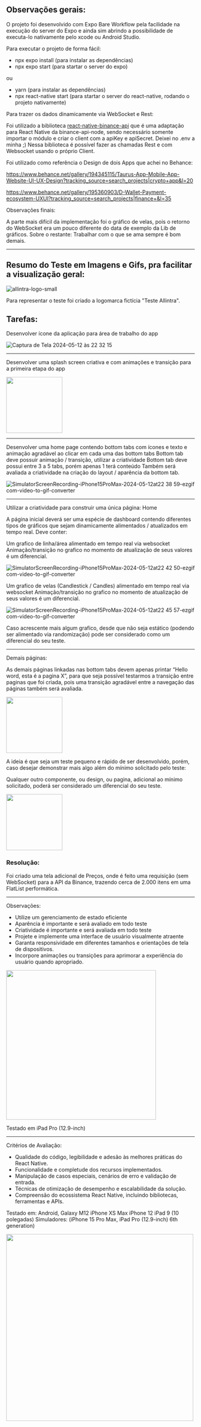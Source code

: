 ## Observações gerais:

O projeto foi desenvolvido com Expo Bare Workflow pela facilidade na execução do server do Expo e ainda sim abrindo a possibilidade de executa-lo nativamente pelo xcode ou Android Studio.

Para executar o projeto de forma fácil:
- npx expo install (para instalar as dependências)
- npx expo start (para startar o server do expo)

ou

- yarn (para instalar as dependências)
- npx react-native start (para startar o server do react-native, rodando o projeto nativamente)

Para trazer os dados dinamicamente via WebSocket e Rest:

Foi utilizado a biblioteca [react-native-binance-api](https://github.com/gkoychev/binance-api-react-native) que é uma adaptação para React Native da binance-api-node, sendo necessário somente importar o módulo e criar o client com a apiKey e apiSecret. Deixei no .env a minha ;)
Nessa biblioteca é possível fazer as chamadas Rest e com Websocket usando o próprio Client.

Foi utilizado como referência o Design de dois Apps que achei no Behance:

https://www.behance.net/gallery/194345115/Taurus-App-Mobile-App-Website-UI-UX-Design?tracking_source=search_projects|crypto+app&l=20

https://www.behance.net/gallery/195360903/D-Wallet-Payment-ecosystem-UXUI?tracking_source=search_projects|finance+&l=35

Observações finais:

A parte mais difícil da implementação foi o gráfico de velas, pois o retorno do WebSocket era um pouco diferente do data de exemplo da Lib de gráficos. Sobre o restante: Trabalhar com o que se ama sempre é bom demais.

---

## Resumo do Teste em Imagens e Gifs, pra facilitar a visualização geral:

![allintra-logo-small](https://github.com/Sammer55/teste-allintra/assets/80492895/c2924b98-c7da-4b15-b30d-3ba115a9ee3a)

Para representar o teste foi criado a logomarca fictícia "Teste Allintra".

## Tarefas:

Desenvolver ícone da aplicação para área de trabalho do app

![Captura de Tela 2024-05-12 às 22 32 15](https://github.com/Sammer55/teste-allintra/assets/80492895/38bb00d8-7fde-4e69-97a3-40f5a192214c)

---

Desenvolver uma splash screen criativa e com animações e transição para a primeira etapa do app

<img src="https://github.com/Sammer55/teste-allintra/assets/80492895/2cd657af-e4d4-4036-b324-e8c38b4ee6fb" width="150"/>

---

Desenvolver uma home page contendo bottom tabs com ícones e texto e animação agradável ao clicar em cada uma das bottom tabs
Bottom tab deve possuir animação / transição, utilizar a criatividade
Bottom tab deve possui entre 3 a 5 tabs, porém apenas 1 terá conteúdo
Também será avaliada a criatividade na criação do layout / aparência da bottom tab.

![SimulatorScreenRecording-iPhone15ProMax-2024-05-12at22 38 59-ezgif com-video-to-gif-converter](https://github.com/Sammer55/teste-allintra/assets/80492895/2f7dbd58-7ec8-40d0-a6e8-daeba3f0f456)

---

Utilizar a criatividade para construir uma única página: Home

A página inicial deverá ser uma espécie de dashboard contendo diferentes tipos de gráficos que sejam dinamicamente alimentados / atualizados em tempo real. Deve conter:

Um grafico de linha/área alimentado em tempo real via websocket
Animação/transição no grafico no momento de atualização de seus valores é um diferencial.

![SimulatorScreenRecording-iPhone15ProMax-2024-05-12at22 42 50-ezgif com-video-to-gif-converter](https://github.com/Sammer55/teste-allintra/assets/80492895/efe2c76b-b7b4-4259-a08d-deb20b356e66)

Um grafico de velas (Candlestick / Candles) alimentado em tempo real via websocket
Animação/transição no grafico no momento de atualização de seus valores é um diferencial.

![SimulatorScreenRecording-iPhone15ProMax-2024-05-12at22 45 57-ezgif com-video-to-gif-converter](https://github.com/Sammer55/teste-allintra/assets/80492895/2438169a-90e3-4e83-8390-4c8a7730c42f)

Caso acrescente mais algum grafico, desde que não seja estático (podendo ser alimentado via randomização) pode ser considerado como um diferencial do seu teste.

---

Demais páginas:

As demais páginas linkadas nas bottom tabs devem apenas printar “Hello word, esta é a pagina X”, para que seja possível testarmos a transição entre paginas que foi criada, pois uma transição agradável entre a navegação das páginas também será avaliada.

<img src="https://github.com/Sammer55/teste-allintra/assets/80492895/f043296d-5cd6-4dc6-9ecc-f7e92b5842fe" width="150"/>

A ideia é que seja um teste pequeno e rápido de ser desenvolvido, porém, caso desejar demonstrar mais algo além do mínimo solicitado pelo teste:

Qualquer outro componente, ou design, ou pagina, adicional ao mínimo solicitado, poderá ser considerado um diferencial do seu teste.

<img src="https://github.com/Sammer55/teste-allintra/assets/80492895/d555f848-c040-421d-a71a-61e63c7422f4" width="150"/>

### Resolução:

Foi criado uma tela adicional de Preços, onde é feito uma requisição (sem WebSocket) para a API da Binance, trazendo cerca de 2.000 itens em uma FlatList performática.

---

Observações:

- Utilize um gerenciamento de estado eficiente
- Aparência é importante e será avaliado em todo teste
- Criatividade é importante e será avaliada em todo teste
- Projete e implemente uma interface de usuário visualmente atraente
- Garanta responsividade em diferentes tamanhos e orientações de tela de dispositivos.
- Incorpore animações ou transições para aprimorar a experiência do usuário quando apropriado.

<img src="https://github.com/Sammer55/teste-allintra/assets/80492895/e72cd6f3-c202-4216-b2a9-e4f18fb533eb" width="400"/>

Testado em iPad Pro (12.9-inch)

---

Critérios de Avaliação:

- Qualidade do código, legibilidade e adesão às melhores práticas do React Native.
- Funcionalidade e completude dos recursos implementados.
- Manipulação de casos especiais, cenários de erro e validação de entrada.
- Técnicas de otimização de desempenho e escalabilidade da solução.
- Compreensão do ecossistema React Native, incluindo bibliotecas, ferramentas e APIs.

Testado em:
Android, Galaxy M12
iPhone XS Max
iPhone 12
iPad 9 (10 polegadas)
Simuladores: (iPhone 15 Pro Max, iPad Pro (12.9-inch) 6th generation)

<img src="https://github.com/Sammer55/teste-allintra/assets/80492895/d51b320d-053d-4b50-a904-40fe0b7b1716" width="500"/>


